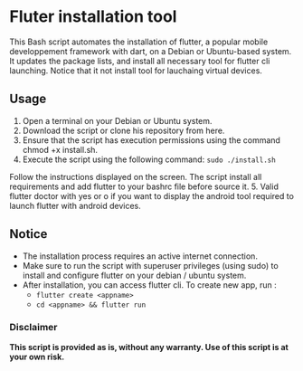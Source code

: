 # Fluter installation tool

This Bash script automates the installation of flutter, a popular mobile developpement framework with dart, on a Debian or Ubuntu-based system. It updates the package lists, and install all necessary tool for flutter cli launching. Notice that it not install tool for lauchaing virtual devices.

## Usage

1. Open a terminal on your Debian or Ubuntu system.
2. Download the script or clone his repository from here.
3. Ensure that the script has execution permissions using the command chmod +x install.sh.
4. Execute the script using the following command:
   `sudo ./install.sh`

Follow the instructions displayed on the screen. The script install all requirements and add flutter to your bashrc file before source it. 
5. Valid flutter doctor with yes or o if you want to display the android tool required to launch flutter with android devices. 

## Notice
- The installation process requires an active internet connection.
- Make sure to run the script with superuser privileges (using sudo) to install and configure flutter on your debian / ubuntu system.
- After installation, you can access flutter cli. To create new app, run :
    - `flutter create <appname>`
    - `cd <appname> && flutter run`
 
### Disclaimer
**This script is provided as is, without any warranty. Use of this script is at your own risk.**
